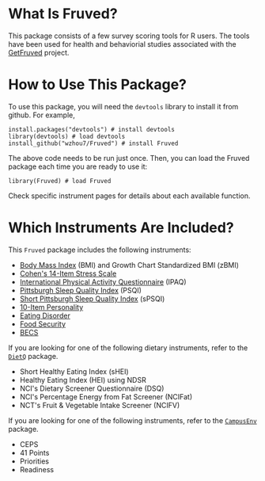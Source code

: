 # What Is Fruved?

This package consists of a few survey scoring tools for R users. The tools have been used for health and behaviorial studies associated with the [GetFruved](http://fruved.com/) project. 

# How to Use This Package?

To use this package, you will need the `devtools` library to install it from github. 
For example, 

```
install.packages("devtools") # install devtools
library(devtools) # load devtools
install_github("wzhou7/Fruved") # install Fruved
```

The above code needs to be run just once.
Then, you can load the Fruved package each time you are ready to use it:

```
library(Fruved) # load Fruved
```

Check specific instrument pages for details about each available function.

# Which Instruments Are Included?

This `Fruved` package includes the following instruments: 
* [Body Mass Index](BMI.md) (BMI) and Growth Chart Standardized BMI (zBMI)
* [Cohen's 14-Item Stress Scale](Stress14.md)
* [International Physical Activity Questionnaire](IPAQ.md) (IPAQ)
* [Pittsburgh Sleep Quality Index](PSQI.md) (PSQI)
* [Short Pittsburgh Sleep Quality Index](sPSQI.md) (sPSQI)
* [10-Item Personality](Personality.md)
* [Eating Disorder](ED.md)
* [Food Security](FS.md)
* [BECS](BECS.md)

If you are looking for one of the following dietary instruments, refer to the [`DietQ`](https://github.com/wzhou7/DietQ) package.
* Short Healthy Eating Index (sHEI)
* Healthy Eating Index (HEI) using NDSR
* NCI's Dietary Screener Questionnaire (DSQ)
* NCI's Percentage Energy from Fat Screener (NCIFat)
* NCT's Fruit & Vegetable Intake Screener (NCIFV)

If you are looking for one of the following instruments, refer to the [`CampusEnv`](https://github.com/wzhou7/CampusEnv) package.

* CEPS
* 41 Points
* Priorities
* Readiness
